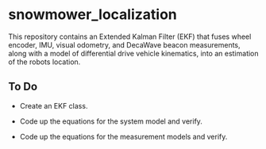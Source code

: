 # snowmower_localization
This repository contains an Extended Kalman Filter (EKF) that fuses wheel encoder, IMU, visual odometry, and DecaWave beacon measurements, along with a model of differential drive vehicle kinematics, into an estimation of the robots location.

## To Do ##
* Create an EKF class.

* Code up the equations for the system model and verify.

* Code up the equations for the measurement models and verify.
